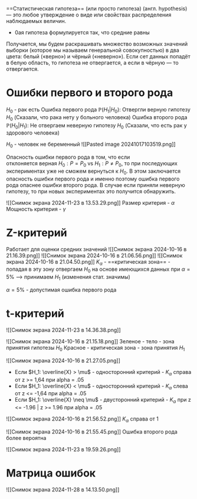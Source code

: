 ==Статистическая гипотеза== (или просто гипотеза) (англ. hypothesis) — это любое утверждение о виде или свойствах распределения наблюдаемых величин.

* 0ая гипотеза формулируется так, что средние равны

Получается, мы будем раскрашивать множество возможных значений выборки (которое мы называем генеральной совокупностью) в два цвета: белый («верно») и чёрный («неверно»). Если сет данных попадёт в белую область, то гипотеза не отвергается, а если в чёрную — то отвергается.
# Ошибки первого и второго рода
$H_0$ - рак есть
Ошибка первого рода $\mathbb{P}(H_1 | H_0)$: Отвергли верную гипотезу $H_0$
(Сказали, что рака нету у больного человека)
Ошибка второго рода $\mathbb{P}(H_0 | H_1)$: Не отвергаем неверную гипотезу $H_0$
(Сказали, что есть рак у здорового человека)

$H_0$ - человек не беременный
![[Pasted image 20241017103519.png]]

Опасность ошибки первого рода в том, что если отклоняется верная $H_0:P=P_0$ vs $H_1:P≠P_0$​, то при последующих экспериментах уже не сможем вернуться к $H_0$​. В этом заключается опасность ошибки первого рода и именно поэтому ошибка первого рода опаснее ошибки второго рода. В случае если приняли неверную гипотезу, то при новых экспериментах это получится обнаружить.

![[Снимок экрана 2024-11-23 в 13.53.29.png]]
Размер критерия - $\alpha$
Мощность критерия - $\gamma$
# Z-критерий
Работает для оценки средних значений
![[Снимок экрана 2024-10-16 в 21.16.39.png]]
![[Снимок экрана 2024-10-16 в 21.06.56.png]]
![[Снимок экрана 2024-10-16 в 21.04.50.png]]
$K_{\alpha}$ - ==критическая зона== - попадая в эту зону отвергаем $H_0$ на основе имеющихся данных при $\alpha = 5\%$ —> принимаем $H_1$ (изменения стат. значимы)

${\alpha} = 5\%$ - допустимая ошибка первого рода
# t-критерий
![[Снимок экрана 2024-11-23 в 14.36.38.png]]

![[Снимок экрана 2024-10-16 в 21.15.18.png]]
Зеленое - тело - зона принятия гипотезы $H_0$
Красное - критическая зона - зона принятия $H_1$

![[Снимок экрана 2024-10-16 в 21.27.05.png]]
- Если $H_1: \overline{X} > \mu$ - односторонний критерий - $K_{\alpha}$ справа от z >= 1,64 при alpha = .05
- Если $H_1: \overline{X} < \mu$ - односторонний критерий - $K_{\alpha}$ слева от z <= -1,64 при alpha = .05
- Если $H_1: \overline{X} \neq \mu$ - двусторонний критерий - $K_{\alpha}$ при z <= -1.96 | z >= 1.96 при alpha = .05


![[Снимок экрана 2024-10-16 в 21.56.52.png]]
$K_{\alpha}$ справа от 1

![[Снимок экрана 2024-10-16 в 21.55.45.png]]
Ошибка второго рода более вероятна

![[Снимок экрана 2024-11-23 в 19.59.26.png]]

# Матрица ошибок
![[Снимок экрана 2024-11-28 в 14.13.50.png]]